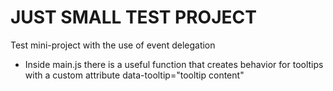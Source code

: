 # JUST SMALL TEST PROJECT

Test mini-project with the use of event delegation

- Inside main.js there is a useful function that creates behavior for tooltips with a custom attribute data-tooltip="tooltip content"
